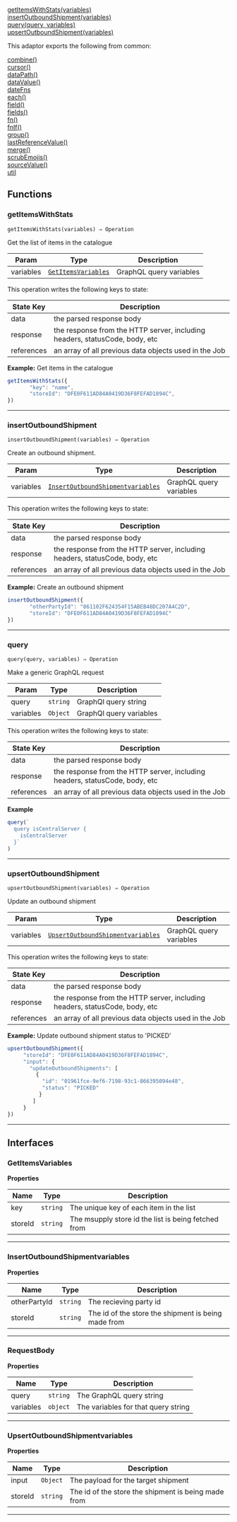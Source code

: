 <dl>
<dt>
    <a href="#getitemswithstats">getItemsWithStats(variables)</a></dt>
<dt>
    <a href="#insertoutboundshipment">insertOutboundShipment(variables)</a></dt>
<dt>
    <a href="#query">query(query, variables)</a></dt>
<dt>
    <a href="#upsertoutboundshipment">upsertOutboundShipment(variables)</a></dt>
</dl>


This adaptor exports the following from common:
<dl>
<dt>
    <a href="/adaptors/packages/common-docs#combine">combine()</a>
</dt>
<dt>
    <a href="/adaptors/packages/common-docs#cursor">cursor()</a>
</dt>
<dt>
    <a href="/adaptors/packages/common-docs#datapath">dataPath()</a>
</dt>
<dt>
    <a href="/adaptors/packages/common-docs#datavalue">dataValue()</a>
</dt>
<dt>
    <a href="/adaptors/packages/common-docs#datefns">dateFns</a>
</dt>
<dt>
    <a href="/adaptors/packages/common-docs#each">each()</a>
</dt>
<dt>
    <a href="/adaptors/packages/common-docs#field">field()</a>
</dt>
<dt>
    <a href="/adaptors/packages/common-docs#fields">fields()</a>
</dt>
<dt>
    <a href="/adaptors/packages/common-docs#fn">fn()</a>
</dt>
<dt>
    <a href="/adaptors/packages/common-docs#fnif">fnIf()</a>
</dt>
<dt>
    <a href="/adaptors/packages/common-docs#group">group()</a>
</dt>
<dt>
    <a href="/adaptors/packages/common-docs#lastreferencevalue">lastReferenceValue()</a>
</dt>
<dt>
    <a href="/adaptors/packages/common-docs#merge">merge()</a>
</dt>
<dt>
    <a href="/adaptors/packages/common-docs#scrubemojis">scrubEmojis()</a>
</dt>
<dt>
    <a href="/adaptors/packages/common-docs#sourcevalue">sourceValue()</a>
</dt>
<dt>
    <a href="/adaptors/packages/common-docs#util">util</a>
</dt></dl>

## Functions
### getItemsWithStats

<p><code>getItemsWithStats(variables) ⇒ Operation</code></p>

Get the list of items in the catalogue


| Param | Type | Description |
| --- | --- | --- |
| variables | [<code>GetItemsVariables</code>](#getitemsvariables) | GraphQL query variables |

This operation writes the following keys to state:

| State Key | Description |
| --- | --- |
| data | the parsed response body |
| response | the response from the HTTP server, including headers, statusCode, body, etc |
| references | an array of all previous data objects used in the Job |

**Example:** Get items in the catalogue
```js
getItemsWithStats({
       "key": "name",
       "storeId": "DFE0F611AD84A0419D36F8FEFAD1894C",
})
```

* * *

### insertOutboundShipment

<p><code>insertOutboundShipment(variables) ⇒ Operation</code></p>

Create an outbound shipment.


| Param | Type | Description |
| --- | --- | --- |
| variables | [<code>InsertOutboundShipmentvariables</code>](#insertoutboundshipmentvariables) | GraphQL query variables |

This operation writes the following keys to state:

| State Key | Description |
| --- | --- |
| data | the parsed response body |
| response | the response from the HTTP server, including headers, statusCode, body, etc |
| references | an array of all previous data objects used in the Job |

**Example:** Create an outbound shipment
```js
insertOutboundShipment({
       "otherPartyId": "861102F624354F15ABEB48DC207A4C2D",
       "storeId": "DFE0F611AD84A0419D36F8FEFAD1894C"
})
```

* * *

### query

<p><code>query(query, variables) ⇒ Operation</code></p>

Make a generic GraphQL request


| Param | Type | Description |
| --- | --- | --- |
| query | <code>string</code> | GraphQl query string |
| variables | <code>Object</code> | GraphQl query variables |

This operation writes the following keys to state:

| State Key | Description |
| --- | --- |
| data | the parsed response body |
| response | the response from the HTTP server, including headers, statusCode, body, etc |
| references | an array of all previous data objects used in the Job |

**Example**
```js
query(`
  query isCentralServer {
    isCentralServer
  }`
)
```

* * *

### upsertOutboundShipment

<p><code>upsertOutboundShipment(variables) ⇒ Operation</code></p>

Update an outbound shipment


| Param | Type | Description |
| --- | --- | --- |
| variables | [<code>UpsertOutboundShipmentvariables</code>](#upsertoutboundshipmentvariables) | GraphQL query variables |

This operation writes the following keys to state:

| State Key | Description |
| --- | --- |
| data | the parsed response body |
| response | the response from the HTTP server, including headers, statusCode, body, etc |
| references | an array of all previous data objects used in the Job |

**Example:** Update outbound shipment status to 'PICKED'
```js
upsertOutboundShipment({
     "storeId": "DFE0F611AD84A0419D36F8FEFAD1894C",
     "input": {
       "updateOutboundShipments": [
         {
           "id": "01961fce-9ef6-7198-93c1-866395094e48",
           "status": "PICKED"
          }
        ]
     }
})
```

* * *


##  Interfaces

### GetItemsVariables

**Properties**

| Name | Type | Description |
| --- | --- | --- |
| key | <code>string</code> | The unique key of each item in the list |
| storeId | <code>string</code> | The msupply store id  the list is being fetched from |


* * *

### InsertOutboundShipmentvariables

**Properties**

| Name | Type | Description |
| --- | --- | --- |
| otherPartyId | <code>string</code> | The recieving party id |
| storeId | <code>string</code> | The id of the store the shipment is being made from |


* * *

### RequestBody

**Properties**

| Name | Type | Description |
| --- | --- | --- |
| query | <code>string</code> | The GraphQL query string |
| variables | <code>object</code> | The variables for that query string |


* * *

### UpsertOutboundShipmentvariables

**Properties**

| Name | Type | Description |
| --- | --- | --- |
| input | <code>Object</code> | The payload for the target shipment |
| storeId | <code>string</code> | The id of the store the shipment is being made from |


* * *

